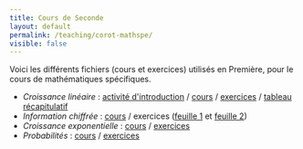 ```yaml
---
title: Cours de Seconde
layout: default
permalink: /teaching/corot-mathspe/
visible: false
---
```


Voici les différents fichiers (cours et exercices) utilisés en Première, pour le
cours de mathématiques spécifiques.

* *Croissance linéaire* : [activité d'introduction](activite-croissance-lin.pdf) / [cours](cours-croissance-lin.pdf) / [exercices](exo-croissance-lin.pdf) / [tableau récapitulatif](recap-croissance-lin.pdf)
* *Information chiffrée* : [cours](cours-information-chiffree.pdf) / exercices ([feuille 1](exos-information-chiffree1.pdf) et [feuille 2](exos-information-chiffree.pdf))
* *Croissance exponentielle* : [cours](cours-croissance-exponentielle.pdf) /
  [exercices](exos-croissance-exponentielle.pdf)
* *Probabilités* : [cours](cours-proba.pdf) / [exercices](exos-proba.pdf)

